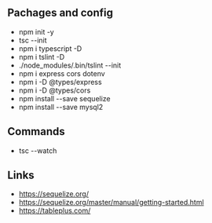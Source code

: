 ## Pachages and config

- npm init -y
- tsc --init
- npm i typescript -D
- npm i tslint -D
- ./node_modules/.bin/tslint --init
- npm i express cors dotenv
- npm i -D @types/express
- npm i -D @types/cors
- npm install --save sequelize
- npm install --save mysql2

## Commands

- tsc --watch

## Links

- https://sequelize.org/
- https://sequelize.org/master/manual/getting-started.html
- https://tableplus.com/
